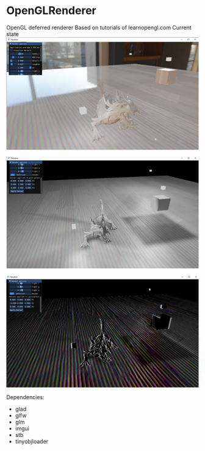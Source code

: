 # OpenGLRenderer
OpenGL deferred renderer
Based on tutorials of learnopengl.com
Current state
![alt text](imgs/current_state_pbr.PNG)

![alt text](imgs/current_state.PNG)

![alt text](imgs/current_state_post_processing.PNG)

Dependencies:
- glad
- glfw
- glm
- imgui
- stb
- tinyobjloader